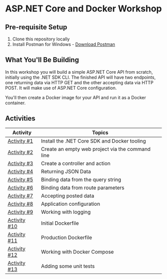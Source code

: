 # ASP.NET Core and Docker Workshop

## Pre-requisite Setup

1. Clone this repository locally
1. Install Postman for Windows - [Download Postman](https://www.getpostman.com/apps)

## What You'll Be Building

In this workshop you will build a simple ASP.NET Core API from scratch, initially using the .NET SDK CLI. The finished API will have two endpoints, one returning data via HTTP GET and the other accepting data via HTTP POST. It will make use of ASP.NET Core configuration.

You'll then create a Docker image for your API and run it as a Docker container.

## Activities

| Activity | Topics |
| ----- | ---- |
| [Activity #1](/activities/1-InstallTooling.md) | Install the .NET Core SDK and Docker tooling |
| [Activity #2](/activities/2-CreateEmptyWebProject.md) | Create an empty web project via the command line |
| [Activity #3](/activities/3-CreateControllerAndAction.md) | Create a controller and action |
| [Activity #4](/activities/4-ReturningJsonData.md) | Returning JSON Data |
| [Activity #5](/activities/5-BindingFromQueryString.md) | Binding data from the query string |
| [Activity #6](/activities/6-BindingFromRouteParameters) | Binding data from route parameters |
| [Activity #7](/activities/7-AcceptingPostedData.md) | Accepting posted data |
| [Activity #8](/activities/8-Configuration.md) | Application configuration |
| [Activity #9](/activities/9-Logging.md) | Working with logging |
| [Activity #10](/activities/10-InitialDockerfile.md) | Initial Dockerfile |
| [Activity #11](/activities/11-ProductionDockerfile.md) | Production Dockerfile |
| [Activity #12](/activities/12-DockerCompose.md) | Working with Docker Compose |
| [Activity #13](/activities/13-UnitTests.md) | Adding some unit tests |